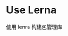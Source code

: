 <!--
 * @Author: 郁南
 * @LastEditors: 郁南
 * @Date: 2021-10-01 15:49:40
 * @LastEditTime: 2021-10-01 17:51:52
 * @FilePath: \yunan\README.md
 * @Description: 
-->
# Use Lerna

使用 lenra 构建包管理库  
